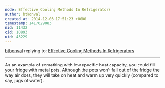 ```yaml
---
node: Effective Cooling Methods In Refrigerators 
author: btbonval
created_at: 2014-12-03 17:51:23 +0000
timestamp: 1417629083
nid: 11432
cid: 10893
uid: 43229
---
```




[btbonval](../profile/btbonval) replying to: [Effective Cooling Methods In Refrigerators ](../notes/tapetenttm/12-03-2014/effective-cooling-methods-in-refrigerators)

----
As an example of something with low specific heat capacity, you could fill your fridge with metal pots. Although the pots won't fall out of the fridge the way air does, they will take on heat and warm up very quickly (compared to say, jugs of water).